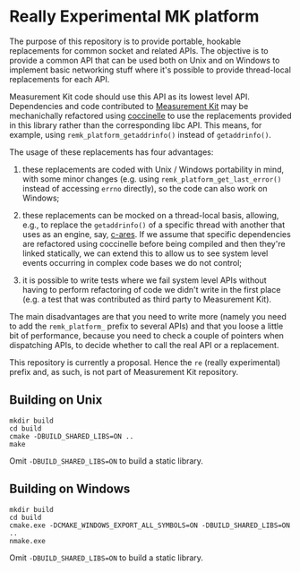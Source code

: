 # Really Experimental MK platform

The purpose of this repository is to provide portable, hookable replacements for
common socket and related APIs. The objective is to provide a common API
that can be used both on Unix and on Windows to implement basic networking stuff
where it's possible to provide thread-local replacements for each API.

Measurement Kit code should use this API as its lowest level API.
Dependencies and code contributed to [Measurement
Kit](https://github.com/measurement-kit/measurement-kit) may be
mechanichally refactored using [coccinelle](
https://github.com/coccinelle/coccinelle) to use the replacements
provided in this library rather than the corresponding libc API.
This means, for example, using `remk_platform_getaddrinfo()` instead
of `getaddrinfo()`.

The usage of these replacements has four advantages:

1. these replacements are coded with Unix / Windows portability in mind, with
   some minor changes (e.g. using `remk_platform_get_last_error()` instead
   of accessing `errno` directly), so the code can also work on Windows;

2. these replacements can be mocked on a thread-local basis, allowing, e.g., to
   replace the `getaddrinfo()` of a specific thread with another that uses as
   an engine, say, [c-ares](https://github.com/c-ares/c-ares). If we assume that
   specific dependencies are refactored using coccinelle before being compiled
   and then they're linked statically, we can extend this to allow us to see
   system level events occurring in complex code bases we do not control;

3. it is possible to write tests where we fail system level APIs without having
   to perform refactoring of code we didn't write in the first place (e.g. a
   test that was contributed as third party to Measurement Kit).

The main disadvantages are that you need to write more (namely you need to
add the `remk_platform_` prefix to several APIs) and that you loose a little
bit of performance, because you need to check a couple of pointers when
dispatching APIs, to decide whether to call the real API or a replacement.

This repository is currently a proposal. Hence the `re` (really experimental)
prefix and, as such, is not part of Measurement Kit repository.

## Building on Unix

```
mkdir build
cd build
cmake -DBUILD_SHARED_LIBS=ON ..
make
```

Omit `-DBUILD_SHARED_LIBS=ON` to build a static library.

## Building on Windows

```
mkdir build
cd build
cmake.exe -DCMAKE_WINDOWS_EXPORT_ALL_SYMBOLS=ON -DBUILD_SHARED_LIBS=ON ..
nmake.exe
```

Omit `-DBUILD_SHARED_LIBS=ON` to build a static library.
